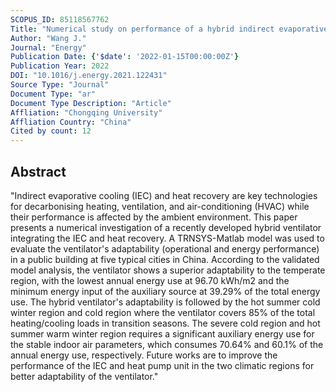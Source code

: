 ```yaml
---
SCOPUS_ID: 85118567762
Title: "Numerical study on performance of a hybrid indirect evaporative cooling heat recovery heat pump ventilator as applied in different climatic regions of China"
Author: "Wang J."
Journal: "Energy"
Publication Date: {'$date': '2022-01-15T00:00:00Z'}
Publication Year: 2022
DOI: "10.1016/j.energy.2021.122431"
Source Type: "Journal"
Document Type: "ar"
Document Type Description: "Article"
Affliation: "Chongqing University"
Affliation Country: "China"
Cited by count: 12
---
```


## Abstract
"Indirect evaporative cooling (IEC) and heat recovery are key technologies for decarbonising heating, ventilation, and air-conditioning (HVAC) while their performance is affected by the ambient environment. This paper presents a numerical investigation of a recently developed hybrid ventilator integrating the IEC and heat recovery. A TRNSYS-Matlab model was used to evaluate the ventilator's adaptability (operational and energy performance) in a public building at five typical cities in China. According to the validated model analysis, the ventilator shows a superior adaptability to the temperate region, with the lowest annual energy use at 96.70 kWh/m2 and the minimum energy input of the auxiliary source at 39.29% of the total energy use. The hybrid ventilator's adaptability is followed by the hot summer cold winter region and cold region where the ventilator covers 85% of the total heating/cooling loads in transition seasons. The severe cold region and hot summer warm winter region requires a significant auxiliary energy use for the stable indoor air parameters, which consumes 70.64% and 60.1% of the annual energy use, respectively. Future works are to improve the performance of the IEC and heat pump unit in the two climatic regions for better adaptability of the ventilator."
